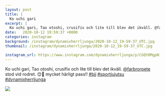 ```yaml
---
layout: post
title: |
  Ko uchi gari
excerpt: |
  Ko uchi gari, Tao otoshi, crusifix och lite till blev det ikväll. @farbrorpete stod vid rodret. 😊💪 mycket härligt pass!!   
date:   2020-10-12 19:59:37 +0000
categories: instagram
background: /instagram/dynamixherrljunga/2020-10-12_19-59-37_UTC.jpg
thumbnail: /instagram/dynamixherrljunga/2020-10-12_19-59-37_UTC.jpg

instagram_url: https://www.instagram.com/dynamixherrljunga/p/CGQY8MgpN17
---
```

Ko uchi gari, Tao otoshi, crusifix och lite till blev det ikväll. [@farbrorpete](https://www.instagram.com/farbrorpete/) stod vid rodret. 😊💪 mycket härligt pass!! [#bjj](https://www.instagram.com/explore/tags/bjj/) [#sportjujutsu](https://www.instagram.com/explore/tags/sportjujutsu/) [#dynamixherrljunga](https://www.instagram.com/explore/tags/dynamixherrljunga/)



<img src='/www-dynamix-herrljunga/instagram/dynamixherrljunga/2020-10-12_19-59-37_UTC.jpg' class='img-fluid' />
